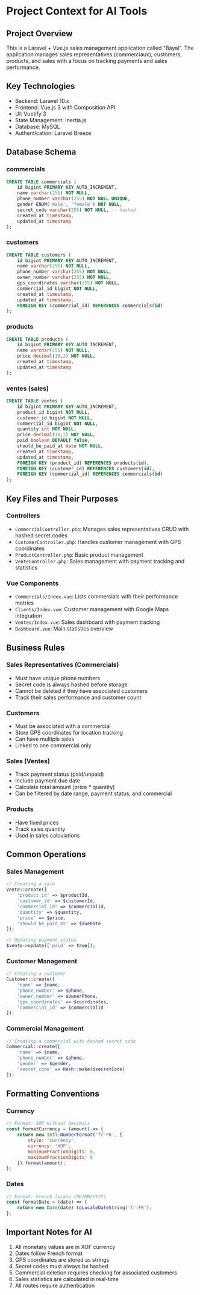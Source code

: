 # Project Context for AI Tools

## Project Overview
This is a Laravel + Vue.js sales management application called "Bayal". The application manages sales representatives (commerciaux), customers, products, and sales with a focus on tracking payments and sales performance.

## Key Technologies
- Backend: Laravel 10.x
- Frontend: Vue.js 3 with Composition API
- UI: Vuetify 3
- State Management: Inertia.js
- Database: MySQL
- Authentication: Laravel Breeze

## Database Schema

### commercials
```sql
CREATE TABLE commercials (
    id bigint PRIMARY KEY AUTO_INCREMENT,
    name varchar(255) NOT NULL,
    phone_number varchar(255) NOT NULL UNIQUE,
    gender ENUM('male', 'female') NOT NULL,
    secret_code varchar(255) NOT NULL, -- hashed
    created_at timestamp,
    updated_at timestamp
);
```

### customers
```sql
CREATE TABLE customers (
    id bigint PRIMARY KEY AUTO_INCREMENT,
    name varchar(255) NOT NULL,
    phone_number varchar(255) NOT NULL,
    owner_number varchar(255) NOT NULL,
    gps_coordinates varchar(255) NOT NULL,
    commercial_id bigint NOT NULL,
    created_at timestamp,
    updated_at timestamp,
    FOREIGN KEY (commercial_id) REFERENCES commercials(id)
);
```

### products
```sql
CREATE TABLE products (
    id bigint PRIMARY KEY AUTO_INCREMENT,
    name varchar(255) NOT NULL,
    price decimal(10,2) NOT NULL,
    created_at timestamp,
    updated_at timestamp
);
```

### ventes (sales)
```sql
CREATE TABLE ventes (
    id bigint PRIMARY KEY AUTO_INCREMENT,
    product_id bigint NOT NULL,
    customer_id bigint NOT NULL,
    commercial_id bigint NOT NULL,
    quantity int NOT NULL,
    price decimal(10,2) NOT NULL,
    paid boolean DEFAULT false,
    should_be_paid_at date NOT NULL,
    created_at timestamp,
    updated_at timestamp,
    FOREIGN KEY (product_id) REFERENCES products(id),
    FOREIGN KEY (customer_id) REFERENCES customers(id),
    FOREIGN KEY (commercial_id) REFERENCES commercials(id)
);
```

## Key Files and Their Purposes

### Controllers
- `CommercialController.php`: Manages sales representatives CRUD with hashed secret codes
- `CustomerController.php`: Handles customer management with GPS coordinates
- `ProductController.php`: Basic product management
- `VenteController.php`: Sales management with payment tracking and statistics

### Vue Components
- `Commercials/Index.vue`: Lists commercials with their performance metrics
- `Clients/Index.vue`: Customer management with Google Maps integration
- `Ventes/Index.vue`: Sales dashboard with payment tracking
- `Dashboard.vue`: Main statistics overview

## Business Rules

### Sales Representatives (Commercials)
- Must have unique phone numbers
- Secret code is always hashed before storage
- Cannot be deleted if they have associated customers
- Track their sales performance and customer count

### Customers
- Must be associated with a commercial
- Store GPS coordinates for location tracking
- Can have multiple sales
- Linked to one commercial only

### Sales (Ventes)
- Track payment status (paid/unpaid)
- Include payment due date
- Calculate total amount (price * quantity)
- Can be filtered by date range, payment status, and commercial

### Products
- Have fixed prices
- Track sales quantity
- Used in sales calculations

## Common Operations

### Sales Management
```php
// Creating a sale
Vente::create([
    'product_id' => $productId,
    'customer_id' => $customerId,
    'commercial_id' => $commercialId,
    'quantity' => $quantity,
    'price' => $price,
    'should_be_paid_at' => $dueDate
]);

// Updating payment status
$vente->update(['paid' => true]);
```

### Customer Management
```php
// Creating a customer
Customer::create([
    'name' => $name,
    'phone_number' => $phone,
    'owner_number' => $ownerPhone,
    'gps_coordinates' => $coordinates,
    'commercial_id' => $commercialId
]);
```

### Commercial Management
```php
// Creating a commercial with hashed secret code
Commercial::create([
    'name' => $name,
    'phone_number' => $phone,
    'gender' => $gender,
    'secret_code' => Hash::make($secretCode)
]);
```

## Formatting Conventions

### Currency
```javascript
// Format: XOF without decimals
const formatCurrency = (amount) => {
    return new Intl.NumberFormat('fr-FR', { 
        style: 'currency', 
        currency: 'XOF',
        minimumFractionDigits: 0,
        maximumFractionDigits: 0
    }).format(amount);
};
```

### Dates
```javascript
// Format: French locale (DD/MM/YYYY)
const formatDate = (date) => {
    return new Date(date).toLocaleDateString('fr-FR');
};
```

## Important Notes for AI
1. All monetary values are in XOF currency
2. Dates follow French format
3. GPS coordinates are stored as strings
4. Secret codes must always be hashed
5. Commercial deletion requires checking for associated customers
6. Sales statistics are calculated in real-time
7. All routes require authentication 